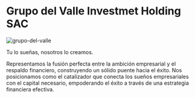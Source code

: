 # Grupo del Valle Investmet Holding SAC

![grupo-del-valle](https://github.com/JimHuertas/hayat-grupo-del-valle-web/assets/16847578/d3aaaeea-a533-43ae-8398-439aa58bcc27)


Tu lo sueñas, nosotros lo creamos.

Representamos la fusión perfecta entre la ambición empresarial y el respaldo financiero, construyendo un sólido puente hacia el éxito. Nos posicionamos como el catalizador que conecta los sueños empresariales con el capital necesario, empoderando el éxito a través de una estrategia financiera efectiva.
